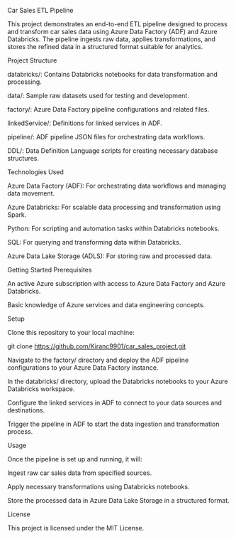 Car Sales ETL Pipeline

This project demonstrates an end-to-end ETL pipeline designed to process and transform car sales data using Azure Data Factory (ADF) and Azure Databricks. The pipeline ingests raw data, applies transformations, and stores the refined data in a structured format suitable for analytics.

Project Structure

databricks/: Contains Databricks notebooks for data transformation and processing.

data/: Sample raw datasets used for testing and development.

factory/: Azure Data Factory pipeline configurations and related files.

linkedService/: Definitions for linked services in ADF.

pipeline/: ADF pipeline JSON files for orchestrating data workflows.

DDL/: Data Definition Language scripts for creating necessary database structures.

Technologies Used

Azure Data Factory (ADF): For orchestrating data workflows and managing data movement.

Azure Databricks: For scalable data processing and transformation using Spark.

Python: For scripting and automation tasks within Databricks notebooks.

SQL: For querying and transforming data within Databricks.

Azure Data Lake Storage (ADLS): For storing raw and processed data.

Getting Started
Prerequisites

An active Azure subscription with access to Azure Data Factory and Azure Databricks.

Basic knowledge of Azure services and data engineering concepts.

Setup

Clone this repository to your local machine:

git clone https://github.com/Kiranc9901/car_sales_project.git


Navigate to the factory/ directory and deploy the ADF pipeline configurations to your Azure Data Factory instance.

In the databricks/ directory, upload the Databricks notebooks to your Azure Databricks workspace.

Configure the linked services in ADF to connect to your data sources and destinations.

Trigger the pipeline in ADF to start the data ingestion and transformation process.

Usage

Once the pipeline is set up and running, it will:

Ingest raw car sales data from specified sources.

Apply necessary transformations using Databricks notebooks.

Store the processed data in Azure Data Lake Storage in a structured format.

License

This project is licensed under the MIT License.
